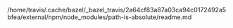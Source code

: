 /home/travis/.cache/bazel/_bazel_travis/2a64cf83a87a03ca94c0172492a5bfea/external/npm/node_modules/path-is-absolute/readme.md